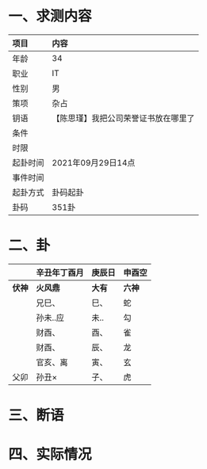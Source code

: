 # 一、求测内容
|项目|内容|
|:-|:-|
|年龄|34|
|职业|IT|
|性别|男|
|策项|杂占|
|钥语|【陈思瑾】我把公司荣誉证书放在哪里了|
|条件||
|时限||
|起卦时间|2021年09月29日14点|
|事件时间||
|起卦方式|卦码起卦|
|卦码|351卦|

# 二、卦
||辛丑年丁酉月|庚辰日|申酉空|
|:-|:-|:-|:-|
|**伏神**|**火风鼎**|**大有**|**六神**|
||兄巳、|巳、|蛇|
||孙未..应|未..|勾|
||财酉、|酉、|雀|
||财酉、|辰、|龙|
||官亥、离|寅、|玄|
|父卯|孙丑×|子、|虎|


# 三、断语

# 四、实际情况